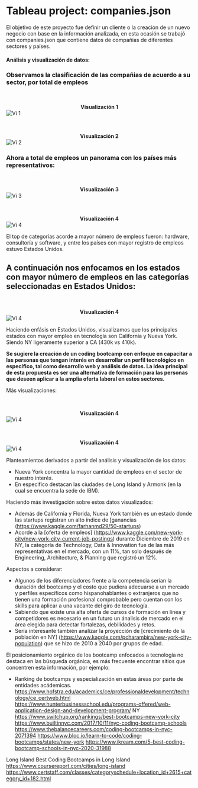 # Tableau project: companies.json

El objetivo de este proyecto fue definir un cliente o la creación de un nuevo negocio con base en la información analizada, en esta ocasión se trabajó con companies.json que contiene datos de compañias de diferentes sectores y países.

#### Análisis y visualización de datos:

### __Observamos la clasificación de las compañias de acuerdo a su sector, por total de empleos__
​  <center>__Visualización 1__</center>![Vi 1](./img/employees_by_category.png) 

​  <center>__Visualización 2__</center>![Vi 2](./img/employees_by_category_t10.png) 


### __Ahora a total de empleos un panorama con los países más representativos:__
​  <center>__Visualización 3__</center>![Vi 3](./img/employees_by_country.png) 

​  <center>__Visualización 4__</center>![Vi 4](./img/employees_by_country_category.png)

El top de categorías acorde a mayor número de empleos fueron: hardware, consultoría y software, y entre los países con mayor registro de empleos estuvo Estados Unidos.

 
## __A continuación nos enfocamos en los estados con mayor número de empleos en las categorías seleccionadas en Estados Unidos:__

​  <center>__Visualización 4__</center>![Vi 4](./img/usa_sw_web_consulting.png)

Haciendo enfásis en Estados Unidos, visualizamos que los principales estados con mayor empleo en tecnología son California y Nueva York. Siendo NY ligeramente superior a CA (430k vs 410k).

__Se sugiere la creación de un coding bootcamp con enfoque en capacitar a las personas que tengan interés en desarrollar un perfil tecnológico en específico, tal como desarrollo web y análisis de datos. La idea principal de esta propuesta es ser una alternativa de formación para las personas que deseen aplicar a la amplia oferta laboral en estos sectores.__

Más visualizaciones:

​  <center>__Visualización 4__</center>![Vi 4](./img/total_money_raised.png)

​  <center>__Visualización 4__</center>![Vi 4](./img/price_amount_by_acq.png)


Planteamientos derivados a partir del análisis y visualización de los datos:
- Nueva York concentra la mayor cantidad de empleos en el sector de nuestro interés.
- En especifico destacan las ciudades de Long Island y Armonk (en la cual se encuentra la sede de IBM).


Haciendo más investigación sobre estos datos visualizados:
- Además de California y Florida, Nueva York también es un estado donde las startups registran un alto índice de [ganancias (https://www.kaggle.com/farhanmd29/50-startups)
- Acorde a la [oferta de empleos] (https://www.kaggle.com/new-york-city/new-york-city-current-job-postings) durante Diciembre de 2019 en NY, la categoría de Technology, Data & Innovation fue de las más representativas en el mercado, con un 11%, tan solo después de Engineering, Architecture, & Planning que registró un 12%.

Aspectos a considerar:

- Algunos de los diferenciadores frente a la competencia serían la duración del bootcamp y el costo que pudiera adecuarse a un mercado y perfiles específicos como hispanohablantes o extranjeros que no tienen una formación profesional comprobable pero cuentan con los skills para aplicar a una vacante del giro de tecnología.
- Sabiendo que existe una alta oferta de cursos de formación en línea y competidores es necesario en un futuro un ánalisis de mercado en el área elegida para detectar fortalezas, debilidades y retos.
- Sería interesante también analizar la proyección de [crecimiento de la población en NY] (https://www.kaggle.com/pcharambira/new-york-city-population) que se hizo de 2010 a 2040 por grupos de edad.





El posicionamiento orgánico de los bootcamp enfocados a tecnología no destaca en las búsqueda orgánica, es más frecuente encontrar sitios que concentren esta información, por ejemplo:
- Ranking de bootcamps y especialización en estas áreas por parte de entidades acádemicas.
https://www.hofstra.edu/academics/ce/professionaldevelopment/technology/ce_certweb.html
https://www.hunterbusinessschool.edu/programs-offered/web-application-design-and-development-program/
NY
https://www.switchup.org/rankings/best-bootcamps-new-york-city
https://www.builtinnyc.com/2017/10/11/nyc-coding-bootcamp-schools
https://www.thebalancecareers.com/coding-bootcamps-in-nyc-2071394
https://www.bloc.io/learn-to-code/coding-bootcamps/states/new-york
https://www.ikream.com/5-best-coding-bootcamp-schools-in-nyc-2020-31988

Long Island
Best Coding Bootcamps in Long Island
https://www.coursereport.com/cities/long-island
https://www.certstaff.com/classes/categoryschedule+location_id+2615+category_id+182.html


